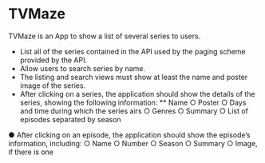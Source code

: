 # TVMaze

TVMaze is an App to show a list of several series to users. 


* List all of the series contained in the API used by the paging scheme provided by the API.
* Allow users to search series by name.
* The listing and search views must show at least the name and poster image of the series.
* After clicking on a series, the application should show the details of the series, showing
the following information:
** Name
○ Poster
○ Days and time during which the series airs
○ Genres
○ Summary
○ List of episodes separated by season
  
● After clicking on an episode, the application should show the episode’s information, including:
○ Name
○ Number
○ Season
○ Summary
○ Image, if there is one
